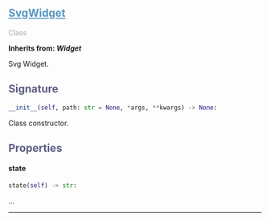 

## <h2 style="color: #5697bf;"><u>SvgWidget</u></h2>

<span style="color: #AAA;">Class</span>

**Inherits from: _Widget_**

Svg Widget.


### <h2 style="color: #5e5d84;">Signature</h2>

```python
__init__(self, path: str = None, *args, **kwargs) -> None:
```

Class constructor.


### <h2 style="color: #5e5d84;">Properties</h2>


#### state

```python
state(self) -> str:
```

...


---
